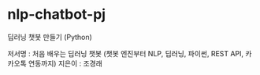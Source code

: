 # nlp-chatbot-pj
딥러닝 챗봇 만들기 (Python)

저서명 : 처음 배우는 딥러닝 챗봇 (챗봇 엔진부터 NLP, 딥러닝, 파이썬, REST API, 카카오톡 연동까지)
지은이 : 조경래

